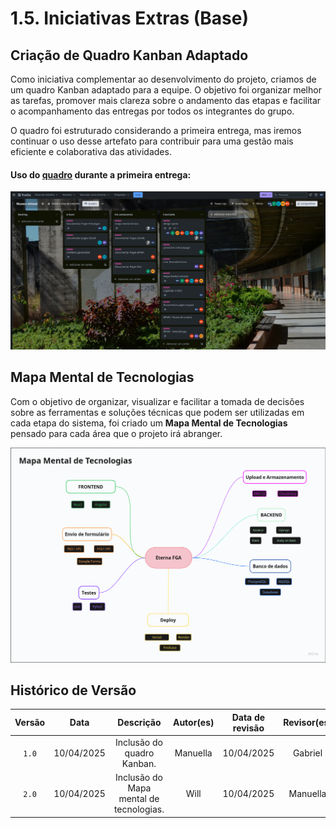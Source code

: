 # 1.5. Iniciativas Extras (Base)

## Criação de Quadro Kanban Adaptado

Como iniciativa complementar ao desenvolvimento do projeto, criamos de um quadro Kanban adaptado para a equipe. O objetivo foi organizar melhor as tarefas, promover mais clareza sobre o andamento das etapas e facilitar o acompanhamento das entregas por todos os integrantes do grupo. 

O quadro foi estruturado considerando a primeira entrega, mas iremos continuar o uso desse artefato para contribuir para uma gestão mais eficiente e colaborativa das atividades.

#### Uso do [quadro](https://trello.com/invite/b/67f1ac08b0dd0ab69880858a/ATTIa9c478e20ac9cbdf99e76dbc80db192776E11088/museu-virtual) durante a primeira entrega:
![Demosntração do uso do Quadro](kanban.png)

## Mapa Mental de Tecnologias

Com o objetivo de organizar, visualizar e facilitar a tomada de decisões sobre as ferramentas e soluções técnicas que podem ser utilizadas em cada etapa do sistema, foi criado um **Mapa Mental de Tecnologias** pensado para cada área que o projeto irá abranger.

![Mapa Mental de Tecnologias](../imagens/mapa_tecnologias.png)



## Histórico de Versão
| Versão | Data | Descrição | Autor(es) | Data de revisão | Revisor(es) |
| :-: | :-: | :-: | :-: | :-: | :-: |
| `1.0` | 10/04/2025  | Inclusão do quadro Kanban. | Manuella | 10/04/2025 | Gabriel |
| `2.0` | 10/04/2025  | Inclusão do Mapa mental de tecnologias. | Will | 10/04/2025 | Manuella |


